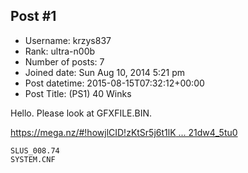 ## Post #1
- Username: krzys837
- Rank: ultra-n00b
- Number of posts: 7
- Joined date: Sun Aug 10, 2014 5:21 pm
- Post datetime: 2015-08-15T07:32:12+00:00
- Post Title: (PS1) 40 Winks

Hello. Please look at GFXFILE.BIN.
[](http://postimg.org/image/wx80ctufh/)

[https://mega.nz/#!howjlCID!zKtSr5j6t1lK ... 21dw4_5tu0](https://mega.nz/#!howjlCID!zKtSr5j6t1lKG6RtYD_ESEAm3-wYrGiJM21dw4_5tu0)

```
SLUS_008.74
SYSTEM.CNF
```
